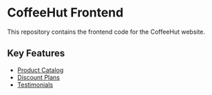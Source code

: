 # CoffeeHut Frontend

This repository contains the frontend code for the CoffeeHut website.

## Key Features

- [Product Catalog](product_catalog.md)
- [Discount Plans](discount_plans.md)
- [Testimonials](testimonials.md)
